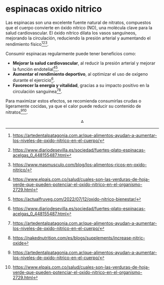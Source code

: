 # espinacas oxido nitrico

Las espinacas son una excelente fuente natural de nitratos, compuestos que el cuerpo convierte en óxido nítrico (NO), una molécula clave para la salud cardiovascular. El óxido nítrico dilata los vasos sanguíneos, mejorando la circulación, reduciendo la presión arterial y aumentando el rendimiento físico[^1][^3][^6].

Consumir espinacas regularmente puede tener beneficios como:

- **Mejorar la salud cardiovascular**, al reducir la presión arterial y mejorar la función endotelial[^5][^7].
- **Aumentar el rendimiento deportivo**, al optimizar el uso de oxígeno durante el ejercicio[^3].
- **Favorecer la energía y vitalidad**, gracias a su impacto positivo en la circulación sanguínea[^1][^4].

Para maximizar estos efectos, se recomienda consumirlas crudas o ligeramente cocidas, ya que el calor puede reducir su contenido de nitratos[^1][^5].

<div style="text-align: center">⁂</div>

[^1]: https://artedentalpatagonia.com.ar/que-alimentos-ayudan-a-aumentar-los-niveles-de-oxido-nitrico-en-el-cuerpo/

[^2]: https://www.hsnstore.com/blog/suplementos/rendimiento-deportivo/oxystorm-extracto-de-espinaca-roja/

[^3]: https://www.diariodesevilla.es/sociedad/fuertes-plato-espinacas-acelgas_0_448155487.html

[^4]: https://nakednutrition.com/es/blogs/supplements/increase-nitric-oxide

[^5]: https://www.elpais.com.co/salud/cuales-son-las-verduras-de-hoja-verde-que-pueden-potenciar-el-oxido-nitrico-en-el-organismo-2729.html

[^6]: https://www.masmusculo.com/blog/los-alimentos-ricos-en-oxido-nitrico/

[^7]: https://actualfruveg.com/2022/07/12/oxido-nitrico-bienestar/

[^8]: https://www.eldiario.es/consumoclaro/tu-mejor-yo/oxido-nitrico-importa-aumentarlo_1_7202991.html

